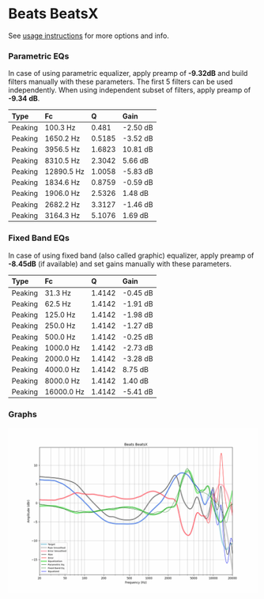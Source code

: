# Beats BeatsX
See [usage instructions](https://github.com/jaakkopasanen/AutoEq#usage) for more options and info.

### Parametric EQs
In case of using parametric equalizer, apply preamp of **-9.32dB** and build filters manually
with these parameters. The first 5 filters can be used independently.
When using independent subset of filters, apply preamp of **-9.34 dB**.

| Type    | Fc         |      Q | Gain     |
|:--------|:-----------|:-------|:---------|
| Peaking | 100.3 Hz   | 0.481  | -2.50 dB |
| Peaking | 1650.2 Hz  | 0.5185 | -3.52 dB |
| Peaking | 3956.5 Hz  | 1.6823 | 10.81 dB |
| Peaking | 8310.5 Hz  | 2.3042 | 5.66 dB  |
| Peaking | 12890.5 Hz | 1.0058 | -5.83 dB |
| Peaking | 1834.6 Hz  | 0.8759 | -0.59 dB |
| Peaking | 1906.0 Hz  | 2.5326 | 1.48 dB  |
| Peaking | 2682.2 Hz  | 3.3127 | -1.46 dB |
| Peaking | 3164.3 Hz  | 5.1076 | 1.69 dB  |

### Fixed Band EQs
In case of using fixed band (also called graphic) equalizer, apply preamp of **-8.45dB**
(if available) and set gains manually with these parameters.

| Type    | Fc         |      Q | Gain     |
|:--------|:-----------|:-------|:---------|
| Peaking | 31.3 Hz    | 1.4142 | -0.45 dB |
| Peaking | 62.5 Hz    | 1.4142 | -1.91 dB |
| Peaking | 125.0 Hz   | 1.4142 | -1.98 dB |
| Peaking | 250.0 Hz   | 1.4142 | -1.27 dB |
| Peaking | 500.0 Hz   | 1.4142 | -0.25 dB |
| Peaking | 1000.0 Hz  | 1.4142 | -2.73 dB |
| Peaking | 2000.0 Hz  | 1.4142 | -3.28 dB |
| Peaking | 4000.0 Hz  | 1.4142 | 8.75 dB  |
| Peaking | 8000.0 Hz  | 1.4142 | 1.40 dB  |
| Peaking | 16000.0 Hz | 1.4142 | -5.41 dB |

### Graphs
![](./Beats%20BeatsX.png)